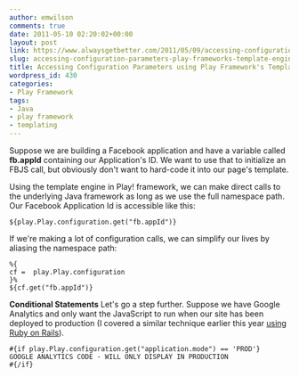 ```yaml
---
author: emwilson
comments: true
date: 2011-05-10 02:20:02+00:00
layout: post
link: https://www.alwaysgetbetter.com/2011/05/09/accessing-configuration-parameters-play-frameworks-template-engine/
slug: accessing-configuration-parameters-play-frameworks-template-engine
title: Accessing Configuration Parameters using Play Framework's Template Engine
wordpress_id: 430
categories:
- Play Framework
tags:
- Java
- play framework
- templating
---
```


Suppose we are building a Facebook application and have a variable called **fb.appId** containing our Application's ID. We want to use that to initialize an FBJS call, but obviously don't want to hard-code it into our page's template.

Using the template engine in Play! framework, we can make direct calls to the underlying Java framework as long as we use the full namespace path. Our Facebook Application Id is accessible like this:

```
${play.Play.configuration.get("fb.appId")}
```

If we're making a lot of configuration calls, we can simplify our lives by aliasing the namespace path:

```
%{
cf =  play.Play.configuration
}% 
${cf.get("fb.appId")}
```

**Conditional Statements**
Let's go a step further. Suppose we have Google Analytics and only want the JavaScript to run when our site has been deployed to production (I covered a similar technique earlier this year [using Ruby on Rails](/blog/2011/03/03/displaying-productiononly-markup-rails/)).

```
#{if play.Play.configuration.get("application.mode") == 'PROD'}
GOOGLE ANALYTICS CODE - WILL ONLY DISPLAY IN PRODUCTION
#{/if} 
```
